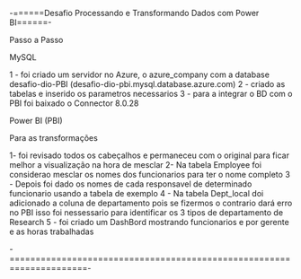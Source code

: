 -======Desafio Processando e Transformando Dados com Power BI======-

Passo a Passo

MySQL

1 - foi criado um servidor no Azure, o azure_company com a database desafio-dio-PBI (desafio-dio-pbi.mysql.database.azure.com)
2 - criado as tabelas e inserido os parametros necessarios
3 - para a integrar o BD com o PBI foi baixado o Connector 8.0.28

Power BI (PBI)

Para as transformações

1- foi revisado todos os cabeçalhos e permaneceu com o original para ficar melhor a visualização na hora de mesclar
2- Na tabela Employee foi considerao mesclar os nomes dos funcionarios para ter o nome completo
3 - Depois foi dado os nomes de cada responsavel de determinado funcionario usando a tabela de exemplo
4 - Na tabela Dept_local doi adicionado a coluna de departamento pois se fizermos o contrario dará erro no PBI isso 
foi nessessario para identificar os 3 tipos de departamento de Research
5 - foi criado um DashBord mostrando funcionarios e por gerente e as horas trabalhadas

-=====================================================================-
